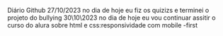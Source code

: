 
Diário Github 
27/10/2023
no dia de hoje eu fiz os quizizs e terminei o projeto do bullying 
30\10\2023
no dia de hoje eu vou continuar assitir o curso do alura sobre html e css:responsividade  com mobile -first
